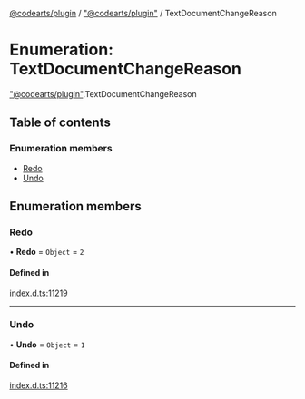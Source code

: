 [@codearts/plugin](../README.md) / ["@codearts/plugin"](../modules/_codearts_plugin_.md) / TextDocumentChangeReason

# Enumeration: TextDocumentChangeReason

["@codearts/plugin"](../modules/_codearts_plugin_.md).TextDocumentChangeReason

## Table of contents

### Enumeration members

- [Redo](codearts_plugin_.TextDocumentChangeReason.md#redo)
- [Undo](codearts_plugin_.TextDocumentChangeReason.md#undo)

## Enumeration members

### Redo

• **Redo** = `Object` = `2`

#### Defined in

[index.d.ts:11219](https://github.com/huaweicloud/cloudide-plugin-api/blob/d4de966/index.d.ts#L11219)

___

### Undo

• **Undo** = `Object` = `1`

#### Defined in

[index.d.ts:11216](https://github.com/huaweicloud/cloudide-plugin-api/blob/d4de966/index.d.ts#L11216)
